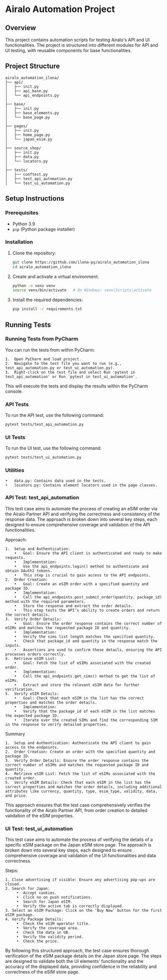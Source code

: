 # Airalo Automation Project

## Overview

This project contains automation scripts for testing Airalo's API and UI functionalities. The project is structured into different modules for API and UI testing, with reusable components for base functionalities.

## Project Structure

```
airalo_automation_ilona/
├── api/
│   ├── init.py
│   ├── api_base.py
│   └── api_endpoints.py
│
├── base/
│   ├── init.py
│   ├── base_elements.py
│   └── base_page.py
│
├── pages/
│   ├── init.py
│   ├── home_page.py
│   └── japan_esim.py
│
├── source_shop/
│   ├── init.py
│   ├── data.py
│   └── locators.py
│
├── tests/
│   ├── conftest.py
│   ├── test_api_automation.py
│   └── test_ui_automation.py
```


## Setup Instructions

### Prerequisites

- Python 3.9
- `pip` (Python package installer)

### Installation

1. Clone the repository:
    ```bash
    git clone https://github.com/ilona-py/airalo_automation_ilona
    cd airalo_automation_ilona
    ```

2. Create and activate a virtual environment:
    ```bash
    python -m venv venv
    source venv/bin/activate   # On Windows: venv\Scripts\activate
    ```

3. Install the required dependencies:
    ```bash
    pip install -r requirements.txt
    ```

## Running Tests

### Running Tests from PyCharm

You can run the tests from within PyCharm:

	1.	Open PyCharm and load project.
	2.	Navigate to the test file you want to run (e.g., test_api_automation.py or test_ui_automation.py).
	3.	Right-click on the test file and select Run 'pytest in test_api_automation' or Run 'pytest in test_ui_automation'.

This will execute the tests and display the results within the PyCharm console.

### API Tests

To run the API test, use the following command:
```bash
pytest tests/test_api_automation.py 
```

### UI Tests

To run the UI test, use the following command:
```bash
pytest tests/test_ui_automation.py 
```


###  Utilities

```
•	data.py: Contains data used in the tests.
•	locators.py: Contains element locators used in the page classes.
```


### API Test: test_api_automation

This test case aims to automate the process of creating an eSIM order via the Airalo Partner API and verifying the correctness and consistency of the response data. 
The approach is broken down into several key steps, each designed to ensure comprehensive coverage and validation of the API functionalities.

Approach:
```
1.	Setup and Authentication:
	•	Goal: Ensure the API client is authenticated and ready to make requests.
	•	Implementation:
	•	Use the api_endpoints.login() method to authenticate and obtain OAuth2 tokens.
	•	This step is crucial to gain access to the API endpoints.
2.	Order Creation:
	•	Goal: Create an eSIM order with a specified quantity and package ID.
	•	Implementation:
	•	Call the api_endpoints.post_submit_order(quantity, package_id) method with the required parameters.
	•	Store the response and extract the order details.
	•	This step tests the API’s ability to create orders and return the correct details.
3.	Verify Order Details:
	•	Goal: Ensure the order response contains the correct number of eSIMs and matches the requested package ID and quantity.
	•	Implementation:
	•	Verify the sims list length matches the specified quantity.
	•	Check that package_id and quantity in the response match the inputs.
	•	Assertions are used to confirm these details, ensuring the API processes orders correctly.
4.	Retrieve eSIM List:
	•	Goal: Fetch the list of eSIMs associated with the created order.
	•	Implementation:
	•	Call the api_endpoints.get_sims() method to get the list of eSIMs.
	•	Extract and store the relevant eSIM data for further verification.
5.	Verify eSIM Details:
	•	Goal: Check that each eSIM in the list has the correct properties and matches the order details.
	•	Implementation:
	•	Verify that the package_id of each eSIM in the list matches the expected package ID.
	•	Iterate over the created SIMs and find the corresponding SIM in the response to verify detailed properties.
```

Summary

	1.	Setup and Authentication: Authenticate the API client to gain access to the endpoints.
	2.	Order Creation: Create an order with the specified quantity and package ID.
	3.	Verify Order Details: Ensure the order response contains the correct number of eSIMs and matches the requested package ID and quantity.
	4.	Retrieve eSIM List: Fetch the list of eSIMs associated with the created order.
	5.	Verify eSIM Details: Check that each eSIM in the list has the correct properties and matches the order details, including additional attributes like currency, quantity, type, esim_type, validity, data, and price.

This approach ensures that the test case comprehensively verifies the functionality of the Airalo Partner API, from order creation to detailed validation of the eSIM properties.

### UI Test: test_ui_automation

This test case aims to automate the process of verifying the details of a specific eSIM package on the Japan eSIM store page. 
The approach is broken down into several key steps, each designed to ensure comprehensive coverage and validation of the UI functionalities and data correctness.


Steps:
```
1. Close advertising if visible: Ensure any advertising pop-ups are closed.
2. Search for Japan:
	 •	Accept cookies.
	 •	Click no on push notifications.
	 •	Search for Japan eSIM.
	 •	Verify the active tab is correctly displayed.
3. Select an eSIM Package: Click on the ‘Buy Now’ button for the first eSIM package.
4. Verify Package Details:
	 •	Check the eSIM operator title.
	 •	Verify the coverage area.
	 •	Check the data in GB.
	 •	Verify the validity period.
	 •	Check the price.
```

By following this structured approach, the test case ensures thorough verification of the eSIM package details on the Japan store page. 
The steps are designed to validate both the UI elements’ functionality and the accuracy of the displayed data, providing confidence in the reliability and correctness of the eSIM store page.
 

